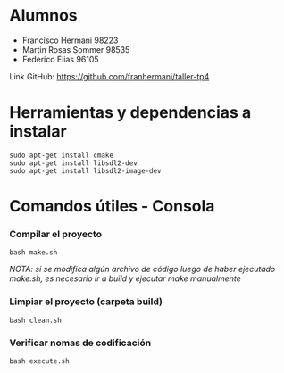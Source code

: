 # Alumnos

- Francisco Hermani		98223
- Martin Rosas Sommer	98535
- Federico Elias 		96105

Link GitHub: https://github.com/franhermani/taller-tp4

# Herramientas y dependencias a instalar

```
sudo apt-get install cmake
sudo apt-get install libsdl2-dev
sudo apt-get install libsdl2-image-dev
```

# Comandos útiles - Consola

### Compilar el proyecto

```
bash make.sh
```

*NOTA: si se modifica algún archivo de código luego de haber ejecutado
make.sh, es necesario ir a build y ejecutar make manualmente*

### Limpiar el proyecto (carpeta build)

```
bash clean.sh
```

### Verificar nomas de codificación

```
bash execute.sh
```
